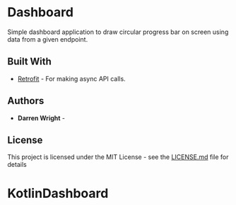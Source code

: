 # Dashboard

Simple dashboard application to draw circular progress bar on screen using data from a given endpoint.

## Built With

* [Retrofit](http://square.github.io/retrofit/) - For making async API calls.

## Authors

* **Darren Wright** -


## License

This project is licensed under the MIT License - see the [LICENSE.md](LICENSE.md) file for details
# KotlinDashboard
